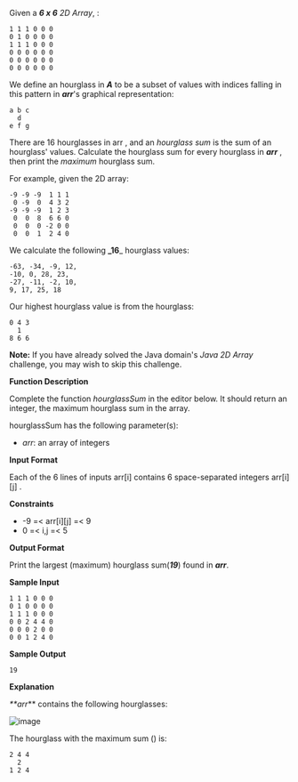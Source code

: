 Given a  **_6 x 6_** _2D Array_,  :

```
1 1 1 0 0 0
0 1 0 0 0 0
1 1 1 0 0 0
0 0 0 0 0 0
0 0 0 0 0 0
0 0 0 0 0 0

```

We define an hourglass in **_A_** to be a subset of values with indices falling in this pattern in  **_arr_**'s graphical representation:

```
a b c
  d
e f g

```

There are 16 hourglasses in arr , and an  _hourglass sum_  is the sum of an hourglass' values. Calculate the hourglass sum for every hourglass in **_arr_** , then print the  _maximum_  hourglass sum.

For example, given the 2D array:

```
-9 -9 -9  1 1 1 
 0 -9  0  4 3 2
-9 -9 -9  1 2 3
 0  0  8  6 6 0
 0  0  0 -2 0 0
 0  0  1  2 4 0

```

We calculate the following **_16**_ hourglass values:

```
-63, -34, -9, 12, 
-10, 0, 28, 23, 
-27, -11, -2, 10, 
9, 17, 25, 18

```

Our highest hourglass value is  from the hourglass:

```
0 4 3
  1
8 6 6

```

**Note:**  If you have already solved the Java domain's  _Java 2D Array_  challenge, you may wish to skip this challenge.

**Function Description**

Complete the function  _hourglassSum_  in the editor below. It should return an integer, the maximum hourglass sum in the array.

hourglassSum has the following parameter(s):

-   _arr_: an array of integers

**Input Format**

Each of the 6 lines of inputs arr[i] contains 6 space-separated integers arr[i][j] .

**Constraints**

* -9 =< arr[i][j] =< 9
* 0 =< i,j =< 5

**Output Format**

Print the largest (maximum) hourglass sum(**_19_**) found in  **_arr_**.

**Sample Input**

```
1 1 1 0 0 0
0 1 0 0 0 0
1 1 1 0 0 0
0 0 2 4 4 0
0 0 0 2 0 0
0 0 1 2 4 0

```

**Sample Output**

```
19

```

**Explanation**

_**arr_** contains the following hourglasses:

![image](https://s3.amazonaws.com/hr-assets/0/1534256743-35b846ad4a-hourglasssum.png)

The hourglass with the maximum sum () is:

```
2 4 4
  2
1 2 4
```
